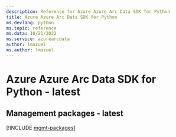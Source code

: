 ```yaml
---
description: Reference for Azure Azure Arc Data SDK for Python
title: Azure Azure Arc Data SDK for Python
ms.devlang: python
ms.topic: reference
ms.data: 10/21/2022
ms.service: azurearcdata
author: lmazuel
ms.author: lmazuel
---
```

# Azure Azure Arc Data SDK for Python - latest

## Management packages - latest
[!INCLUDE [mgmt-packages](azure-arc-data-mgmt-index.md)]